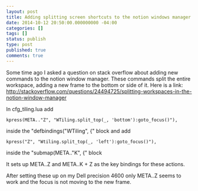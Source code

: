 ```yaml
---
layout: post
title: Adding splitting screen shortcuts to the notion windows manager
date: 2014-10-12 20:50:00.000000000 -04:00
categories: []
tags: []
status: publish
type: post
published: true
comments: true
---
```

Some time ago I asked a question on stack overflow about adding new commands to the notion window manager. These commands split the entire workspace, adding a new frame to the bottom or side of it. Here is a link: http://stackoverflow.com/questions/24494725/splitting-workspaces-in-the-notion-window-manager

In cfg_tiling.lua add

    kpress(META.."Z", "WTiling.split_top(_, 'bottom'):goto_focus()"),

inside the "defbindings("WTiling", {" block and add

    kpress("Z", "Wtiling.split_top(_, 'left'):goto_focus()"),

inside the "submap(META.."K", {" block

It sets up META..Z and META..K + Z as the key bindings for these actions.

After setting these up on my Dell precision 4600 only META..Z seems to work and the focus is not moving to the new frame.

